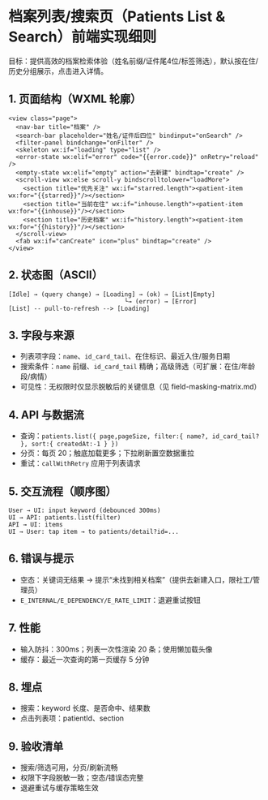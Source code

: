 # 档案列表/搜索页（Patients List & Search）前端实现细则

目标：提供高效的档案检索体验（姓名前缀/证件尾4位/标签筛选），默认按在住/历史分组展示，点击进入详情。

## 1. 页面结构（WXML 轮廓）
```
<view class="page">
  <nav-bar title="档案" />
  <search-bar placeholder="姓名/证件后四位" bindinput="onSearch" />
  <filter-panel bindchange="onFilter" />
  <skeleton wx:if="loading" type="list" />
  <error-state wx:elif="error" code="{{error.code}}" onRetry="reload" />
  <empty-state wx:elif="empty" action="去新建" bindtap="create" />
  <scroll-view wx:else scroll-y bindscrolltolower="loadMore">
    <section title="优先关注" wx:if="starred.length"><patient-item wx:for="{{starred}}"/></section>
    <section title="当前在住" wx:if="inhouse.length"><patient-item wx:for="{{inhouse}}"/></section>
    <section title="历史档案" wx:if="history.length"><patient-item wx:for="{{history}}"/></section>
  </scroll-view>
  <fab wx:if="canCreate" icon="plus" bindtap="create" />
</view>
```

## 2. 状态图（ASCII）
```
[Idle] → (query change) → [Loading] → (ok) → [List|Empty]
                                └→ (error) → [Error]
[List] -- pull-to-refresh --> [Loading]
```

## 3. 字段与来源
- 列表项字段：`name`、`id_card_tail`、在住标识、最近入住/服务日期
- 搜索条件：`name` 前缀、`id_card_tail` 精确；高级筛选（可扩展：在住/年龄段/病情）
- 可见性：无权限时仅显示脱敏后的关键信息（见 field-masking-matrix.md）

## 4. API 与数据流
- 查询：`patients.list({ page,pageSize, filter:{ name?, id_card_tail? }, sort:{ createdAt:-1 } })`
- 分页：每页 20；触底加载更多；下拉刷新置空数据重拉
- 重试：`callWithRetry` 应用于列表请求

## 5. 交互流程（顺序图）
```
User → UI: input keyword (debounced 300ms)
UI → API: patients.list(filter)
API → UI: items
UI → User: tap item → to patients/detail?id=...
```

## 6. 错误与提示
- 空态：关键词无结果 → 提示“未找到相关档案”（提供去新建入口，限社工/管理员）
- `E_INTERNAL/E_DEPENDENCY/E_RATE_LIMIT`：退避重试按钮

## 7. 性能
- 输入防抖：300ms；列表一次性渲染 20 条；使用懒加载头像
- 缓存：最近一次查询的第一页缓存 5 分钟

## 8. 埋点
- 搜索：keyword 长度、是否命中、结果数
- 点击列表项：patientId、section

## 9. 验收清单
- 搜索/筛选可用，分页/刷新流畅
- 权限下字段脱敏一致；空态/错误态完整
- 退避重试与缓存策略生效
